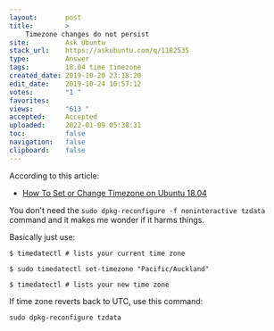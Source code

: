 ```yaml
---
layout:       post
title:        >
    Timezone changes do not persist
site:         Ask Ubuntu
stack_url:    https://askubuntu.com/q/1182535
type:         Answer
tags:         18.04 time timezone
created_date: 2019-10-20 23:18:20
edit_date:    2019-10-24 10:57:12
votes:        "1 "
favorites:    
views:        "613 "
accepted:     Accepted
uploaded:     2022-01-09 05:38:31
toc:          false
navigation:   false
clipboard:    false
---
```


According to this article:

- [How To Set or Change Timezone on Ubuntu 18.04][1]

You don't need the `sudo dpkg-reconfigure -f noninteractive tzdata` command and it makes me wonder if it harms things.

Basically just use:

``` 
$ timedatectl # lists your current time zone

$ sudo timedatectl set-timezone "Pacific/Auckland"

$ timedatectl # lists your new time zone

```

If time zone reverts back to UTC, use this command:

``` 
sudo dpkg-reconfigure tzdata

```

  [1]: https://linuxize.com/post/how-to-set-or-change-timezone-on-ubuntu-18-04/

